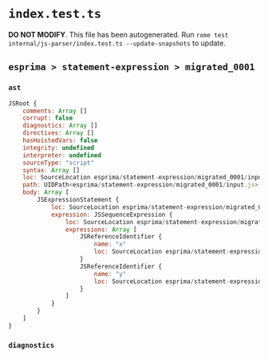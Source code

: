 # `index.test.ts`

**DO NOT MODIFY**. This file has been autogenerated. Run `rome test internal/js-parser/index.test.ts --update-snapshots` to update.

## `esprima > statement-expression > migrated_0001`

### `ast`

```javascript
JSRoot {
	comments: Array []
	corrupt: false
	diagnostics: Array []
	directives: Array []
	hasHoistedVars: false
	integrity: undefined
	interpreter: undefined
	sourceType: "script"
	syntax: Array []
	loc: SourceLocation esprima/statement-expression/migrated_0001/input.js 1:0-2:0
	path: UIDPath<esprima/statement-expression/migrated_0001/input.js>
	body: Array [
		JSExpressionStatement {
			loc: SourceLocation esprima/statement-expression/migrated_0001/input.js 1:0-1:4
			expression: JSSequenceExpression {
				loc: SourceLocation esprima/statement-expression/migrated_0001/input.js 1:0-1:4
				expressions: Array [
					JSReferenceIdentifier {
						name: "x"
						loc: SourceLocation esprima/statement-expression/migrated_0001/input.js 1:0-1:1 (x)
					}
					JSReferenceIdentifier {
						name: "y"
						loc: SourceLocation esprima/statement-expression/migrated_0001/input.js 1:3-1:4 (y)
					}
				]
			}
		}
	]
}
```

### `diagnostics`

```

```
